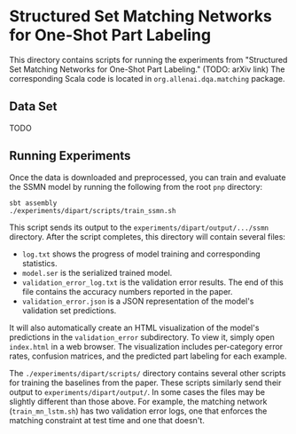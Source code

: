 # Structured Set Matching Networks for One-Shot Part Labeling

This directory contains scripts for running the experiments from
"Structured Set Matching Networks for One-Shot Part Labeling." (TODO:
arXiv link) The corresponding Scala code is located in
`org.allenai.dqa.matching` package.

## Data Set

TODO

## Running Experiments

Once the data is downloaded and preprocessed, you can train and
evaluate the SSMN model by running the following from the root `pnp`
directory:

```
sbt assembly
./experiments/dipart/scripts/train_ssmn.sh
```

This script sends its output to the
`experiments/dipart/output/.../ssmn` directory. After the script
completes, this directory will contain several files:

* `log.txt` shows the progress of model training and corresponding statistics.
* `model.ser` is the serialized trained model.
* `validation_error_log.txt` is the validation error results. The end
  of this file contains the accuracy numbers reported in the paper.
* `validation_error.json` is a JSON representation of the model's validation set predictions.

It will also automatically create an HTML visualization of the model's
predictions in the `validation_error` subdirectory. To view it, simply
open `index.html` in a web browser. The visualization includes
per-category error rates, confusion matrices, and the predicted part
labeling for each example.

The `./experiments/dipart/scripts/` directory contains several other
scripts for training the baselines from the paper. These scripts
similarly send their output to `experiments/dipart/output/`. In some
cases the files may be slightly different than those above. For
example, the matching network (`train_mn_lstm.sh`) has two validation
error logs, one that enforces the matching constraint at test time and
one that doesn't.
